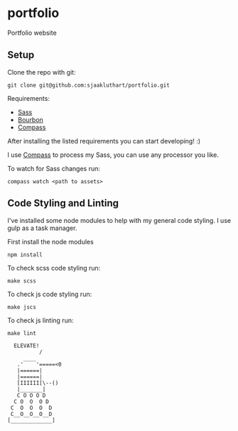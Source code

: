 # portfolio
Portfolio website

## Setup

Clone the repo with git:
```
git clone git@github.com:sjaakluthart/portfolio.git
```

Requirements:
* [Sass](http://sass-lang.com/)
* [Bourbon](http://bourbon.io/)
* [Compass](http://compass-style.org/)

After installing the listed requirements you can start developing! :)

I use [Compass](http://compass-style.org/) to process my Sass, you can use any processor you like.

To watch for Sass changes run:
```
compass watch <path to assets>
```

## Code Styling and Linting

I've installed some node modules to help with my general code styling. I use gulp as a task manager.

First install the node modules
```
npm install
```

To check scss code styling run:
```
make scss
```

To check js code styling run:
```
make jscs
```

To check js linting run:
```
make lint
```


```
  ELEVATE!
          /
     ____
   .'    '=====<0
   |======|
   |======|
   [IIIIII[\--()
   |_______|
   C O O O D
  C O  O  O D
 C  O  O  O  D
 C__O__O__O__D
[_____________]
```
